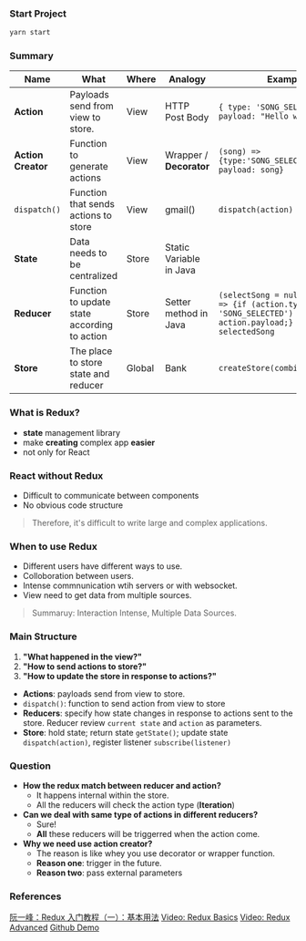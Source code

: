 ### Start Project
```sh
yarn start
```

### Summary
Name | What | Where | Analogy | Example
---------|----------|---------|-------| ----
 **Action** | Payloads send from view to store. | View | HTTP Post Body | `{ type: 'SONG_SELECTED', payload: "Hello world" }`
 **Action Creator** | Function to generate actions | View | Wrapper / **Decorator** | `(song) => {type:'SONG_SELECTED', payload: song}`
 `dispatch()` | Function that sends actions to store | View | gmail() | `dispatch(action)`
 **State** | Data needs to be centralized | Store | Static Variable in Java | 
 **Reducer** | Function to update state according to action | Store | Setter method in Java | `(selectSong = null, action) => {if (action.type === 'SONG_SELECTED') return action.payload;} return selectedSong`
 **Store** | The place to store state and reducer | Global | Bank | `createStore(combinedReducers)`


### What is Redux?
- **state** management library
- make **creating** complex app **easier**
- not only for React

### React without Redux
- Difficult to communicate between components
- No obvious code structure

> Therefore, it's difficult to write large and complex applications.

### When to use Redux
- Different users have different ways to use.
- Colloboration between users.
- Intense commnunication wtih servers or with websocket.
- View need to get data from multiple sources.

> Summaruy: Interaction Intense, Multiple Data Sources.

### Main Structure
1. **"What happened in the view?"**
2. **"How to send actions to store?"**
3. **"How to update the store in response to actions?"**

- **Actions**: payloads send from view to store. 
- `dispatch()`: function to send action from view to store 
- **Reducers**: specify how state changes in response to actions sent to the store. Reducer review `current state` and `action` as parameters.
- **Store**: hold state; return state `getState()`; update state `dispatch(action)`, register listener `subscribe(listener)`

### Question
- **How the redux match between reducer and action?**
  - It happens internal within the store.
  - All the reducers will check the action type (**Iteration**)
- **Can we deal with same type of actions in different reducers?**
  - Sure!
  - **All** these reducers will be triggerred when the action come.
- **Why we need use action creator?**
  - The reason is like whey you use decorator or wrapper function.
  - **Reason one**: trigger in the future.
  - **Reason two**: pass external parameters

### References
[阮一峰：Redux 入门教程（一）：基本用法](http://www.ruanyifeng.com/blog/2016/09/redux_tutorial_part_one_basic_usages.html)
[Video: Redux Basics](https://egghead.io/courses/getting-started-with-redux)
[Video: Redux Advanced](https://egghead.io/courses/start-learning-react)
[Github Demo](https://github.com/GeekEast/React-Redux-Song)
